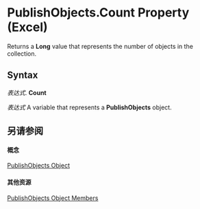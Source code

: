 
# PublishObjects.Count Property (Excel)

Returns a  **Long** value that represents the number of objects in the collection.


## Syntax

 _表达式_. **Count**

 _表达式_ A variable that represents a **PublishObjects** object.


## 另请参阅


#### 概念


[PublishObjects Object](33ad393e-5ab6-2531-5e5b-42930fc596c0.md)
#### 其他资源


[PublishObjects Object Members](http://msdn.microsoft.com/library/128e5605-90e1-76cc-98db-7dda7b763fc8%28Office.15%29.aspx)